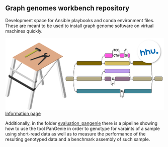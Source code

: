 ## Graph genomes workbench repository

Development space for Ansible playbooks and conda environment files. These are meant to be used to install graph genome software on virtual machines quickly. 

 ![Workbench logo](/denbi_gg/logo_trans.png) [Information page](https://diltheylab.github.io/graph-genome-workbench/) 

Additionally, in the folder [evaluation_pangenie](evaluation_pangenie/) there is a pipeline showing how to use the tool PanGenie in order to genotype for varaints of a sample using short-read data as well as to measure the performance of the resulting genotyped data and a benchmark assembly of such sample.

